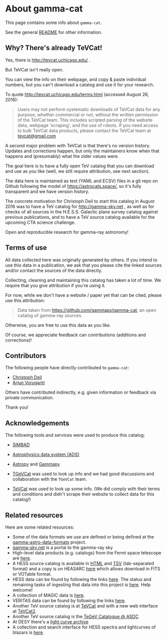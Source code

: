 # About gamma-cat

This page contains some info about `gamma-cat`. 

See the general [README](https://github.com/gammapy/gamma-cat/blob/master/README.md)
for other information.

## Why? There's already TeVCat!

Yes, there is http://tevcat.uchicago.edu/ .

But TeVCat isn't really open.

You can view the info on their webpage, and copy & paste individual
numbers, but you can't download a catalog and use it for your research.

To quote http://tevcat.uchicago.edu/terms.html (accessed August 26, 2016):

> Users may not perform systematic downloads of TeVCat data for any purpose, 
whether commercial or not, without the written permission of the
TeVCat team.  This includes scripted parsing of the website data,
webpage 'scraping', and the use of robots. If you need access to bulk 
TeVCat data products, please contact the TeVCat team at tevcat@gmail.com

A second major problem with TeVCat is that there's no version history.
Updates and corrections happen, but only the maintainers know when
that happens and (presumably) what the older values were.

The goal here is to have a fully open TeV catalog that you can download
and use as you like (well, we still require attribution, see next section).

The data here is maintained as text (YAML and ECSV) files in a git repo on Github
following the model of https://astrocats.space/, so it's fully transparent
and we have version history.

The concrete motivation for Christoph Deil to start this catalog in
August 2016 was to have a TeV catalog for http://gamma-sky.net ,
as well as for checks of all sources in the H.E.S.S. Galactic plane
survey catalog against previous publications, and to have a TeV
source catalog available for the upcoming CTA science challenge.

Open and reproducible research for gamma-ray astronomy!

## Terms of use

All data collected here was originally generated by others.
If you intend to use this data in a publication,
we ask that you please cite the linked sources and/or
contact the sources of the data directly.

Collecting, cleaning and maintaining this catalog has taken a lot
of time. We require that you give attribution if you're using it.

For now, while we don't have a website / paper yet that can be
cited, please use this attribution:

> Data taken from https://github.com/gammapy/gamma-cat,
> an open catalog of gamma-ray sources.

Otherwise, you are free to use this data as you like.

Of course, we appreciate feedback can contributions
(additions and corrections)!

## Contributors

The following people have directly contributed to `gamma-cat`:

* [Christoph Deil](https://github.com/cdeil)
* [Arjun Voruganti](https://github.com/vorugantia)

Others have contributed indirectly, e.g. given information
or feedback via private communication.

Thank you!

## Acknowledgements

The following tools and services were used to produce this catalog:

* [SIMBAD](http://simbad.u-strasbg.fr/simbad/)
* [Astrophysics data system (ADS)](https://ui.adsabs.harvard.edu/)
* [Astropy](http://www.astropy.org/) and [Gammapy](http://gammapy.org/)

* [TGeVCat](http://www.asdc.asi.it/tgevcat/) was used to look up info
  and we had good discussions and collaboration with the `TGeVCat` team.
* [TeVCat](http://tevcat.uchicago.edu/) was used to look up some info.
  (We did comply with their terms and conditions and didn't scrape their website to collect data for this catalog!)

## Related resources

Here are some related resources:

* Some of the data formats we use are defined or being defined at the
 [gamma-astro-data-formats](http://gamma-astro-data-formats.readthedocs.io/) project.
* [gamma-sky.net](http://gamma-sky.net/) is a portal to the gamma-ray sky
* High-level data products (e.g. catalogs) from the Fermi space telescope
  are [here](http://fermi.gsfc.nasa.gov/ssc/data/access/lat/).
* A HESS source catalog is available in [HTML](https://www.mpi-hd.mpg.de/hfm/HESS/pages/home/sources/)
  and [TSV](https://www.mpi-hd.mpg.de/hfm/HESS/pages/home/sources/HESS_catalog.tsv) (tab-separated format)
  and a copy is on HEASARC [here](https://heasarc.gsfc.nasa.gov/W3Browse/all/hesscat.html) which
  allows download in FITS or VOTable format.
* HESS data can be found by following the links [here]().
  The status and remaining tasks of ingesting that data into this project is [here](https://github.com/gammapy/gamma-cat/blob/master/todo/todo_hess_aux.md).
  Help welcome!
* A collection of MAGIC data is [here](http://vobs.magic.pic.es/fits/).
* VERITAS data can be found by following the links [here](http://veritas.sao.arizona.edu/veritas-science/veritas-results-mainmenu-72).
* Another TeV source catalog is at [TeVCat](http://tevcat.uchicago.edu/) and with a new web interface
  at [TeVCat2](http://tevcat2.uchicago.edu/).
* Another TeV source catalog is the [TeGeV Catalogue @ ASDC](http://www.asdc.asi.it/tgevcat/)
* At DESY there's a [light curve archive](https://astro.desy.de/gamma_astronomy/magic/projects/light_curve_archive/index_eng.html)
* A collection and search interface for HESS spectra and lightcurves of blazars is [here](http://hess.obspm.fr/).